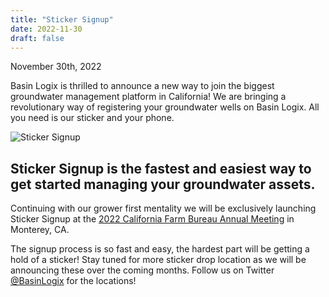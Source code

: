 ```yaml
---
title: "Sticker Signup"
date: 2022-11-30
draft: false
---
```

November 30th, 2022

Basin Logix is thrilled to announce a new way to join the biggest groundwater management platform in California! We are bringing a revolutionary way of registering your groundwater wells on Basin Logix. All you need is our sticker and your phone.

![Sticker Signup](/images/pics/sticker.png)
## Sticker Signup is the fastest and easiest way to get started managing your groundwater assets.

Continuing with our grower first mentality we will be exclusively launching Sticker Signup at the [2022 California Farm Bureau Annual Meeting](https://www.cfbf.com/ag-events/annual-meeting/) in Monterey, CA.

The signup process is so fast and easy, the hardest part will be getting a hold of a sticker! Stay tuned for more sticker drop location as we will be announcing these over the coming months. Follow us on Twitter [@BasinLogix](https://twitter.com/BasinLogix) for the locations!
